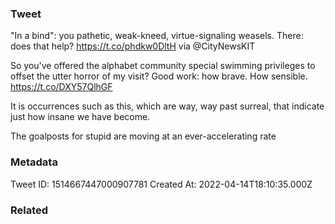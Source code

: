### Tweet
"In a bind": you pathetic, weak-kneed, virtue-signaling weasels.  There: does that help? https://t.co/phdkw0DltH via @CityNewsKIT

So you've offered the alphabet community special swimming privileges to offset the utter horror of my visit? Good work: how brave. How sensible. https://t.co/DXY57QlhGF

It is occurrences such as this, which are way, way past surreal, that indicate just how insane we have become.

The goalposts for stupid are moving at an ever-accelerating rate

### Metadata
Tweet ID: 1514667447000907781
Created At: 2022-04-14T18:10:35.000Z

### Related

